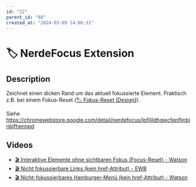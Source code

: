 ```yaml
---
id: "22"
parent_id: "68"
created_at: "2024-03-09 14:06:31"
---
```


# 🏷️ NerdeFocus Extension

## Description

Zeichnet einen dicken Rand um das aktuell fokussierte Element. Praktisch z.B. bei einem Fokus-Reset ([🏷️ Fokus-Reset (Design)](/en/tags/fokus-reset-design)).

Siehe <https://chromewebstore.google.com/detail/nerdefocus/lpfiljldhgjecfepfljnbjnbjfhennpd>

## Videos

- [🎬 Interaktive Elemente ohne sichtbaren Fokus (Focus-Reset) - Watson](/en/videos/interaktive-elemente-ohne-sichtbaren-fokus-focus-reset-watson)
- [🎬 Nicht fokussierbare Links (kein href-Attribut) - EWB](/en/videos/nicht-fokussierbare-links-kein-href-attribut-ewb)
- [🎬 Nicht-fokussierbares Hamburger-Menü (kein href-Attribut) - Watson](/en/videos/nicht-fokussierbares-hamburger-menu-kein-href-attribut-watson)